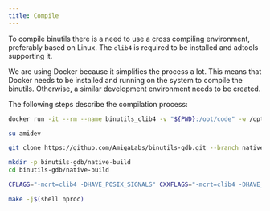 ```yaml
---
title: Compile
---
```


To compile binutils there is a need to use a cross compiling environment, preferably based on Linux. The `clib4` is required to be installed and adtools supporting it.

We are using Docker because it simplifies the process a lot. This means that Docker needs to be installed and running on the system to compile the binutils. Otherwise, a similar development environment needs to be created.  

The following steps describe the compilation process:
```bash
docker run -it --rm --name binutils_clib4 -v "${PWD}:/opt/code" -w /opt/code walkero/amigagccondocker:os4-gcc11-exp /bin/bash

su amidev

git clone https://github.com/AmigaLabs/binutils-gdb.git --branch nativeOS4-build-clib4 --depth 1

mkdir -p binutils-gdb/native-build
cd binutils-gdb/native-build

CFLAGS="-mcrt=clib4 -DHAVE_POSIX_SIGNALS" CXXFLAGS="-mcrt=clib4 -DHAVE_POSIX_SIGNALS" ../configure --disable-plugins --disable-sim --host=ppc-amigaos --target=ppc-amigaos --prefix="$(realpath ../dist-clib4)"

make -j$(shell nproc)

```